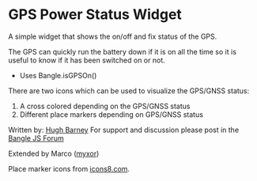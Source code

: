 # GPS Power Status Widget

A simple widget that shows the on/off and fix status of the GPS.

The GPS can quickly run the battery down if it is on all the time so
it is useful to know if it has been switched on or not.

- Uses Bangle.isGPSOn()

There are two icons which can be used to visualize the GPS/GNSS status:
1. A cross colored depending on the GPS/GNSS status
2. Different place markers depending on GPS/GNSS status

    
Written by: [Hugh Barney](https://github.com/hughbarney) For support
and discussion please post in the [Bangle JS
Forum](http://forum.espruino.com/microcosms/1424/)

Extended by Marco ([myxor](https://github.com/myxor))

Place marker icons from [icons8.com](https://icons8.com/icon/set/maps/material-outlined).
